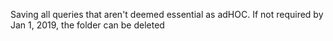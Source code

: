 Saving all queries that aren't deemed essential as adHOC. If not required by Jan 1, 2019, the folder can be deleted